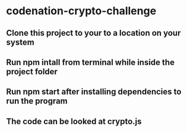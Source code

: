 # codenation-crypto-challenge
## Clone this project to your to a location on your system
## Run npm intall from terminal while inside the project folder
## Run npm start after installing dependencies to run the program
## The code can be looked at crypto.js
